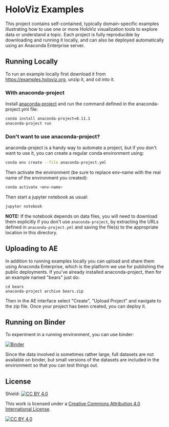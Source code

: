 # HoloViz Examples

This project contains self-contained, typically domain-specific
examples illustrating how to use one or more HoloViz
visualization tools to explore data or understand a topic. Each
project is fully reproducible by downloading and running it locally,
and can also be deployed automatically using an Anaconda Enterprise
server.

## Running Locally

To run an example locally first download it from https://examples.holoviz.org,
unzip it, and cd into it.

### With anaconda-project

Install [anaconda-project](https://anaconda-project.readthedocs.io) and
run the command defined in the anaconda-project.yml file:

```bash
conda install anaconda-project=0.11.1
anaconda-project run
```

### Don't want to use anaconda-project?

anaconda-project is a handy way to automate a project, but if you 
don't want to use it, you can create a regular conda environment using:

```bash
conda env create --file anaconda-project.yml
```

Then activate the environment (be sure to replace env-name with the 
real name of the environment you created):

```bash
conda activate <env-name>
```

Then start a jupyter notebook as usual:

```bash
jupyter notebook
```

**NOTE:** If the notebook depends on data files, you will need to
download them explicitly if you don't use `anaconda-project`, by
extracting the URLs defined in `anaconda-project.yml` and saving
the file(s) to the appropriate location in this directory.

## Uploading to AE

In addition to running examples locally you can upload and share them
using Anaconda Enterprise, which is the platform we use for publishing
the public deployments. If you've already installed anaconda-project,
then for an example named "bears" just do:

```
cd bears
anaconda-project archive bears.zip
```

Then in the AE interface select "Create", "Upload Project" and navigate
to the zip file. Once your project has been created, you can deploy it.

## Running on Binder

To experiment in a running environment, you can use binder:

[![Binder](https://mybinder.org/badge_logo.svg)](https://mybinder.org/v2/gh/holoviz-topics/examples/main)

Since the data involved is sometimes rather large, full datasets
are not available on binder, but small versions of the datasets
are included in the environment so that you can test things out.

## License

Shield: [![CC BY 4.0][cc-by-shield]][cc-by]

This work is licensed under a
[Creative Commons Attribution 4.0 International License][cc-by].

[![CC BY 4.0][cc-by-image]][cc-by]

[cc-by]: http://creativecommons.org/licenses/by/4.0/
[cc-by-image]: https://i.creativecommons.org/l/by/4.0/88x31.png
[cc-by-shield]: https://img.shields.io/badge/License-CC%20BY%204.0-lightgrey.svg
